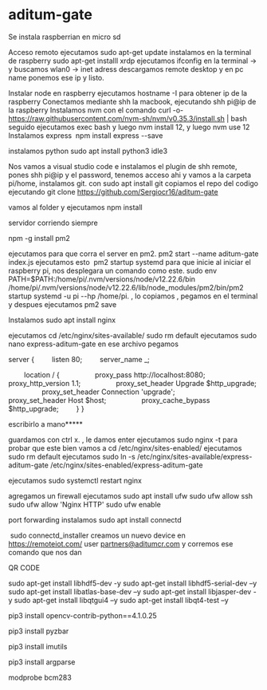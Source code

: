 # aditum-gate
Se instala raspberrian en micro sd

Acceso remoto
ejecutamos sudo apt-get update
instalamos en la terminal de raspberry sudo apt-get installl xrdp
ejecutamos ifconfig en la terminal -> y buscamos wlan0 -> inet adress 
descargamos remote desktop y en pc name ponemos ese ip y listo.

Instalar node en raspberry
ejecutamos hostname -I para obtener ip de la raspberry
Conectamos mediante shh la macbook, ejecutando shh pi@ip de la raspberry 
Instalamos nvm con el comando curl -o- https://raw.githubusercontent.com/nvm-sh/nvm/v0.35.3/install.sh | bash
seguido ejecutamos exec bash y luego nvm install 12, y luego nvm use 12
Instalamos express 
 npm install express --save

instalamos python sudo apt install python3 idle3

Nos vamos a visual studio code e instalamos el plugin de shh remote, pones shh pi@ip  y el password, tenemos acceso ahi y vamos a la carpeta pi/home, 
instalamos git. con  sudo apt install git
copiamos el repo del codigo ejecutando git clone https://github.com/Sergiocr16/aditum-gate

vamos al folder y ejecutamos npm install


servidor corriendo siempre

npm -g install pm2

ejecutamos para que corra el server en pm2.       pm2 start --name aditum-gate index.js
ejecutamos esto  pm2 startup systemd para que inicie al iniciar el raspberry pi, nos desplegara un comando como este. sudo env PATH=$PATH:/home/pi/.nvm/versions/node/v12.22.6/bin /home/pi/.nvm/versions/node/v12.22.6/lib/node_modules/pm2/bin/pm2 startup systemd -u pi --hp /home/pi. , lo copiamos , pegamos en el terminal y despues ejecutamos pm2 save


Instalamos sudo apt install nginx


ejecutamos cd /etc/nginx/sites-available/
sudo rm default
ejecutamos sudo nano express-aditum-gate
en ese archivo pegamos


server {
             listen 80;
        server_name _;

        location / {
                 proxy_pass http://localhost:8080;
                 proxy_http_version 1.1;
                 proxy_set_header Upgrade $http_upgrade;
                 proxy_set_header Connection 'upgrade';
                 proxy_set_header Host $host;
                 proxy_cache_bypass $http_upgrade;
        }
}

escribirlo a mano*****

guardamos con ctrl x. , le damos enter 
ejecutamos sudo nginx -t para probar que este bien
vamos a cd /etc/nginx/sites-enabled/
ejecutamos sudo rm default
 ejecutamos sudo ln -s /etc/nginx/sites-available/express-aditum-gate /etc/nginx/sites-enabled/express-aditum-gate

ejecutamos sudo systemctl restart nginx

agregamos un firewall
ejecutamos sudo apt install ufw
sudo ufw allow ssh
sudo ufw allow 'Nginx HTTP'
sudo ufw enable


port forwarding
instalamos
sudo apt install connectd

 sudo connectd_installer
creamos un nuevo device en https://remoteiot.com/ user partners@aditumcr.com
y corremos ese comando que nos dan


QR CODE

sudo apt-get install libhdf5-dev -y 
sudo apt-get install libhdf5-serial-dev –y
 sudo apt-get install libatlas-base-dev –y
 sudo apt-get install libjasper-dev -y
 sudo apt-get install libqtgui4 –y
sudo apt-get install libqt4-test –y




pip3 install opencv-contrib-python==4.1.0.25


pip3 install pyzbar


pip3 install imutils


pip3 install argparse


modprobe bcm283










